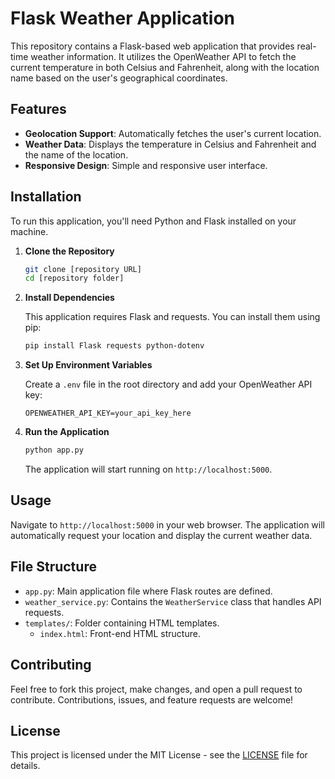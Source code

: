 
# Flask Weather Application

This repository contains a Flask-based web application that provides real-time weather information. It utilizes the OpenWeather API to fetch the current temperature in both Celsius and Fahrenheit, along with the location name based on the user's geographical coordinates.

## Features

- **Geolocation Support**: Automatically fetches the user's current location.
- **Weather Data**: Displays the temperature in Celsius and Fahrenheit and the name of the location.
- **Responsive Design**: Simple and responsive user interface.

## Installation

To run this application, you'll need Python and Flask installed on your machine.

1. **Clone the Repository**

   ```bash
   git clone [repository URL]
   cd [repository folder]
   ```

2. **Install Dependencies**

   This application requires Flask and requests. You can install them using pip:

   ```bash
   pip install Flask requests python-dotenv
   ```

3. **Set Up Environment Variables**

   Create a `.env` file in the root directory and add your OpenWeather API key:

   ```
   OPENWEATHER_API_KEY=your_api_key_here
   ```

4. **Run the Application**

   ```bash
   python app.py
   ```

   The application will start running on `http://localhost:5000`.

## Usage

Navigate to `http://localhost:5000` in your web browser. The application will automatically request your location and display the current weather data.

## File Structure

- `app.py`: Main application file where Flask routes are defined.
- `weather_service.py`: Contains the `WeatherService` class that handles API requests.
- `templates/`: Folder containing HTML templates.
  - `index.html`: Front-end HTML structure.

## Contributing

Feel free to fork this project, make changes, and open a pull request to contribute. Contributions, issues, and feature requests are welcome!

## License

This project is licensed under the MIT License - see the [LICENSE](LICENSE) file for details.
